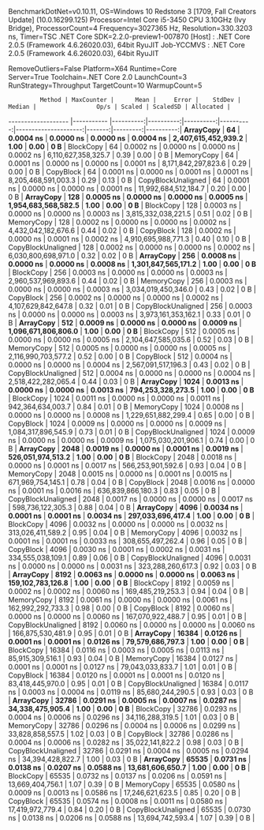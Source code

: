 
BenchmarkDotNet=v0.10.11, OS=Windows 10 Redstone 3 [1709, Fall Creators Update] (10.0.16299.125)
Processor=Intel Core i5-3450 CPU 3.10GHz (Ivy Bridge), ProcessorCount=4
Frequency=3027365 Hz, Resolution=330.3203 ns, Timer=TSC
.NET Core SDK=2.2.0-preview1-007870
  [Host]     : .NET Core 2.0.5 (Framework 4.6.26020.03), 64bit RyuJIT
  Job-YCCMVS : .NET Core 2.0.5 (Framework 4.6.26020.03), 64bit RyuJIT

RemoveOutliers=False  Platform=X64  Runtime=Core  
Server=True  Toolchain=.NET Core 2.0  LaunchCount=3  
RunStrategy=Throughput  TargetCount=10  WarmupCount=5  

             Method | MaxCounter |      Mean |     Error |    StdDev |    Median |                 Op/s | Scaled | ScaledSD | Allocated |
------------------- |----------- |----------:|----------:|----------:|----------:|---------------------:|-------:|---------:|----------:|
          **ArrayCopy** |         **64** | **0.0004 ns** | **0.0000 ns** | **0.0000 ns** | **0.0004 ns** |  **2,407,615,452,939.2** |   **1.00** |     **0.00** |       **0 B** |
          BlockCopy |         64 | 0.0002 ns | 0.0000 ns | 0.0000 ns | 0.0002 ns |  6,110,627,358,325.7 |   0.39 |     0.00 |       0 B |
         MemoryCopy |         64 | 0.0001 ns | 0.0000 ns | 0.0000 ns | 0.0001 ns |  8,171,842,297,823.6 |   0.29 |     0.00 |       0 B |
          CopyBlock |         64 | 0.0001 ns | 0.0000 ns | 0.0001 ns | 0.0001 ns |  8,205,468,591,003.3 |   0.29 |     0.13 |       0 B |
 CopyBlockUnaligned |         64 | 0.0001 ns | 0.0000 ns | 0.0000 ns | 0.0001 ns | 11,992,684,512,184.7 |   0.20 |     0.00 |       0 B |
          **ArrayCopy** |        **128** | **0.0005 ns** | **0.0000 ns** | **0.0000 ns** | **0.0005 ns** |  **1,954,683,568,582.5** |   **1.00** |     **0.00** |       **0 B** |
          BlockCopy |        128 | 0.0003 ns | 0.0000 ns | 0.0000 ns | 0.0003 ns |  3,815,332,038,221.5 |   0.51 |     0.02 |       0 B |
         MemoryCopy |        128 | 0.0002 ns | 0.0000 ns | 0.0000 ns | 0.0002 ns |  4,432,042,182,676.6 |   0.44 |     0.02 |       0 B |
          CopyBlock |        128 | 0.0002 ns | 0.0000 ns | 0.0001 ns | 0.0002 ns |  4,910,695,988,771.3 |   0.40 |     0.10 |       0 B |
 CopyBlockUnaligned |        128 | 0.0002 ns | 0.0000 ns | 0.0000 ns | 0.0002 ns |  6,030,800,698,971.0 |   0.32 |     0.02 |       0 B |
          **ArrayCopy** |        **256** | **0.0008 ns** | **0.0000 ns** | **0.0000 ns** | **0.0008 ns** |  **1,301,847,565,171.2** |   **1.00** |     **0.00** |       **0 B** |
          BlockCopy |        256 | 0.0003 ns | 0.0000 ns | 0.0000 ns | 0.0003 ns |  2,960,537,969,893.6 |   0.44 |     0.02 |       0 B |
         MemoryCopy |        256 | 0.0003 ns | 0.0000 ns | 0.0000 ns | 0.0003 ns |  3,034,019,450,346.0 |   0.43 |     0.02 |       0 B |
          CopyBlock |        256 | 0.0002 ns | 0.0000 ns | 0.0000 ns | 0.0002 ns |  4,107,629,842,647.8 |   0.32 |     0.01 |       0 B |
 CopyBlockUnaligned |        256 | 0.0003 ns | 0.0000 ns | 0.0000 ns | 0.0003 ns |  3,973,161,353,162.1 |   0.33 |     0.01 |       0 B |
          **ArrayCopy** |        **512** | **0.0009 ns** | **0.0000 ns** | **0.0000 ns** | **0.0009 ns** |  **1,096,671,806,806.0** |   **1.00** |     **0.00** |       **0 B** |
          BlockCopy |        512 | 0.0005 ns | 0.0000 ns | 0.0000 ns | 0.0005 ns |  2,104,647,585,035.6 |   0.52 |     0.03 |       0 B |
         MemoryCopy |        512 | 0.0005 ns | 0.0000 ns | 0.0000 ns | 0.0005 ns |  2,116,990,703,577.2 |   0.52 |     0.00 |       0 B |
          CopyBlock |        512 | 0.0004 ns | 0.0000 ns | 0.0000 ns | 0.0004 ns |  2,567,091,517,196.3 |   0.43 |     0.02 |       0 B |
 CopyBlockUnaligned |        512 | 0.0004 ns | 0.0000 ns | 0.0000 ns | 0.0004 ns |  2,518,422,282,065.4 |   0.44 |     0.03 |       0 B |
          **ArrayCopy** |       **1024** | **0.0013 ns** | **0.0000 ns** | **0.0000 ns** | **0.0013 ns** |    **794,253,328,273.5** |   **1.00** |     **0.00** |       **0 B** |
          BlockCopy |       1024 | 0.0011 ns | 0.0000 ns | 0.0000 ns | 0.0011 ns |    942,364,634,003.7 |   0.84 |     0.01 |       0 B |
         MemoryCopy |       1024 | 0.0008 ns | 0.0000 ns | 0.0000 ns | 0.0008 ns |  1,229,651,882,299.4 |   0.65 |     0.00 |       0 B |
          CopyBlock |       1024 | 0.0009 ns | 0.0000 ns | 0.0000 ns | 0.0009 ns |  1,084,317,896,545.9 |   0.73 |     0.01 |       0 B |
 CopyBlockUnaligned |       1024 | 0.0009 ns | 0.0000 ns | 0.0000 ns | 0.0009 ns |  1,075,030,201,906.1 |   0.74 |     0.00 |       0 B |
          **ArrayCopy** |       **2048** | **0.0019 ns** | **0.0000 ns** | **0.0001 ns** | **0.0019 ns** |    **526,051,974,513.2** |   **1.00** |     **0.00** |       **0 B** |
          BlockCopy |       2048 | 0.0018 ns | 0.0000 ns | 0.0001 ns | 0.0017 ns |    566,253,901,592.6 |   0.93 |     0.04 |       0 B |
         MemoryCopy |       2048 | 0.0015 ns | 0.0000 ns | 0.0001 ns | 0.0015 ns |    671,969,754,145.1 |   0.78 |     0.04 |       0 B |
          CopyBlock |       2048 | 0.0016 ns | 0.0000 ns | 0.0001 ns | 0.0016 ns |    636,839,866,180.3 |   0.83 |     0.05 |       0 B |
 CopyBlockUnaligned |       2048 | 0.0017 ns | 0.0000 ns | 0.0000 ns | 0.0017 ns |    598,736,122,305.3 |   0.88 |     0.04 |       0 B |
          **ArrayCopy** |       **4096** | **0.0034 ns** | **0.0001 ns** | **0.0001 ns** | **0.0034 ns** |    **297,033,696,417.4** |   **1.00** |     **0.00** |       **0 B** |
          BlockCopy |       4096 | 0.0032 ns | 0.0000 ns | 0.0000 ns | 0.0032 ns |    313,026,411,589.2 |   0.95 |     0.04 |       0 B |
         MemoryCopy |       4096 | 0.0032 ns | 0.0001 ns | 0.0001 ns | 0.0033 ns |    308,655,497,262.4 |   0.96 |     0.05 |       0 B |
          CopyBlock |       4096 | 0.0030 ns | 0.0001 ns | 0.0002 ns | 0.0031 ns |    334,555,038,109.1 |   0.89 |     0.06 |       0 B |
 CopyBlockUnaligned |       4096 | 0.0031 ns | 0.0000 ns | 0.0000 ns | 0.0031 ns |    323,288,260,617.3 |   0.92 |     0.03 |       0 B |
          **ArrayCopy** |       **8192** | **0.0063 ns** | **0.0000 ns** | **0.0000 ns** | **0.0063 ns** |    **159,102,783,126.8** |   **1.00** |     **0.00** |       **0 B** |
          BlockCopy |       8192 | 0.0059 ns | 0.0002 ns | 0.0002 ns | 0.0060 ns |    169,485,219,253.3 |   0.94 |     0.04 |       0 B |
         MemoryCopy |       8192 | 0.0061 ns | 0.0000 ns | 0.0000 ns | 0.0061 ns |    162,992,292,733.3 |   0.98 |     0.00 |       0 B |
          CopyBlock |       8192 | 0.0060 ns | 0.0000 ns | 0.0000 ns | 0.0060 ns |    167,070,922,488.7 |   0.95 |     0.01 |       0 B |
 CopyBlockUnaligned |       8192 | 0.0060 ns | 0.0000 ns | 0.0000 ns | 0.0060 ns |    166,875,530,481.9 |   0.95 |     0.01 |       0 B |
          **ArrayCopy** |      **16384** | **0.0126 ns** | **0.0001 ns** | **0.0001 ns** | **0.0126 ns** |     **79,579,686,797.3** |   **1.00** |     **0.00** |       **0 B** |
          BlockCopy |      16384 | 0.0116 ns | 0.0003 ns | 0.0005 ns | 0.0113 ns |     85,915,309,516.1 |   0.93 |     0.04 |       0 B |
         MemoryCopy |      16384 | 0.0127 ns | 0.0001 ns | 0.0001 ns | 0.0127 ns |     79,043,033,833.7 |   1.01 |     0.01 |       0 B |
          CopyBlock |      16384 | 0.0120 ns | 0.0001 ns | 0.0001 ns | 0.0120 ns |     83,418,445,970.0 |   0.95 |     0.01 |       0 B |
 CopyBlockUnaligned |      16384 | 0.0117 ns | 0.0003 ns | 0.0004 ns | 0.0119 ns |     85,680,244,290.5 |   0.93 |     0.03 |       0 B |
          **ArrayCopy** |      **32786** | **0.0291 ns** | **0.0005 ns** | **0.0007 ns** | **0.0287 ns** |     **34,338,475,905.4** |   **1.00** |     **0.00** |       **0 B** |
          BlockCopy |      32786 | 0.0293 ns | 0.0004 ns | 0.0006 ns | 0.0296 ns |     34,116,288,319.5 |   1.01 |     0.03 |       0 B |
         MemoryCopy |      32786 | 0.0296 ns | 0.0004 ns | 0.0006 ns | 0.0299 ns |     33,828,858,557.5 |   1.02 |     0.03 |       0 B |
          CopyBlock |      32786 | 0.0286 ns | 0.0004 ns | 0.0006 ns | 0.0282 ns |     35,022,141,822.2 |   0.98 |     0.03 |       0 B |
 CopyBlockUnaligned |      32786 | 0.0291 ns | 0.0004 ns | 0.0005 ns | 0.0294 ns |     34,394,428,822.7 |   1.00 |     0.03 |       0 B |
          **ArrayCopy** |      **65535** | **0.0731 ns** | **0.0138 ns** | **0.0207 ns** | **0.0588 ns** |     **13,681,606,650.7** |   **1.00** |     **0.00** |       **0 B** |
          BlockCopy |      65535 | 0.0732 ns | 0.0137 ns | 0.0206 ns | 0.0591 ns |     13,669,404,756.1 |   1.07 |     0.39 |       0 B |
         MemoryCopy |      65535 | 0.0580 ns | 0.0009 ns | 0.0013 ns | 0.0586 ns |     17,246,621,623.5 |   0.85 |     0.20 |       0 B |
          CopyBlock |      65535 | 0.0574 ns | 0.0008 ns | 0.0011 ns | 0.0580 ns |     17,419,972,779.4 |   0.84 |     0.20 |       0 B |
 CopyBlockUnaligned |      65535 | 0.0730 ns | 0.0138 ns | 0.0206 ns | 0.0588 ns |     13,694,742,593.4 |   1.07 |     0.39 |       0 B |
